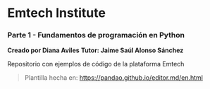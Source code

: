 # Emtech Institute
### Parte 1 - Fundamentos de programación en Python
**Creado por Diana Aviles**
**Tutor: Jaime Saúl Alonso Sánchez**

Repositorio con ejemplos de código de la plataforma Emtech


> Plantilla hecha en:
https://pandao.github.io/editor.md/en.html